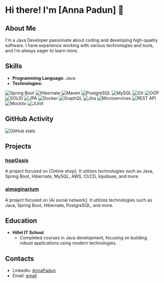 # Hi there! I'm [Anna Padun] 👋

## About Me
I'm a Java Developer passionate about coding and developing high-quality software. I have experience working with various technologies and tools, and I'm always eager to learn more.

## Skills
- **Programming Language:** Java
- **Technologies:**

<p>
  <img src="https://img.shields.io/badge/Spring%20Boot-6DB33F?style=for-the-badge&logo=spring-boot&logoColor=white" alt="Spring Boot">
  <img src="https://img.shields.io/badge/Hibernate-59666C?style=for-the-badge&logo=hibernate&logoColor=white" alt="Hibernate">
  <img src="https://img.shields.io/badge/Maven-C71A36?style=for-the-badge&logo=apache-maven&logoColor=white" alt="Maven">
  <img src="https://img.shields.io/badge/PostgreSQL-316192?style=for-the-badge&logo=postgresql&logoColor=white" alt="PostgreSQL">
  <img src="https://img.shields.io/badge/MySQL-4479A1?style=for-the-badge&logo=mysql&logoColor=white" alt="MySQL">
  <img src="https://img.shields.io/badge/Git-F05032?style=for-the-badge&logo=git&logoColor=white" alt="Git">
  <img src="https://img.shields.io/badge/OOP-007ACC?style=for-the-badge&logo=java&logoColor=white" alt="OOP">
  <img src="https://img.shields.io/badge/SOLID-FF4500?style=for-the-badge&logo=solid&logoColor=white" alt="SOLID">
  <img src="https://img.shields.io/badge/JPA-FF4500?style=for-the-badge&logo=java&logoColor=white" alt="JPA">
  <img src="https://img.shields.io/badge/Docker-2496ED?style=for-the-badge&logo=docker&logoColor=white" alt="Docker">
  <img src="https://img.shields.io/badge/GraphQL-E10098?style=for-the-badge&logo=graphql&logoColor=white" alt="GraphQL">
  <img src="https://img.shields.io/badge/Jira-0052CC?style=for-the-badge&logo=jira&logoColor=white" alt="Jira">
  <img src="https://img.shields.io/badge/Microservices-FF6F00?style=for-the-badge&logo=microservices&logoColor=white" alt="Microservices">
  <img src="https://img.shields.io/badge/REST%20API-005571?style=for-the-badge&logo=rest&logoColor=white" alt="REST API">
  <img src="https://img.shields.io/badge/Mockito-25D366?style=for-the-badge&logo=mockito&logoColor=white" alt="Mockito">
  <img src="https://img.shields.io/badge/JUnit-25A162?style=for-the-badge&logo=junit5&logoColor=white" alt="JUnit">
</p>

## GitHub Activity
![GitHub stats](https://github-readme-stats.vercel.app/api?username=AnikRoan&show_icons=true&theme=radical)




## Projects
### [hopOasis](https://github.com/hopOasis)
A project focused on [Online shop]. It utilizes technologies such as Java, Spring Boot, Hibernate, MySQL, AWS, CI/CD, liquibase, and more.
### [aimaginarium](https://github.com/AImaginarium)
A project focused on [Ai social network]. It utilizes technologies such as Java, Spring Boot, Hibernate, PostgreSQL, and more.

## Education
- **Hillel IT School**
  - Completed courses in Java development, focusing on building robust applications using modern technologies.

## Contacts
- LinkedIn: [AnnaPadun](www.linkedin.com/in/padun)
- Email: [email](roananik1988@gmail.com)

